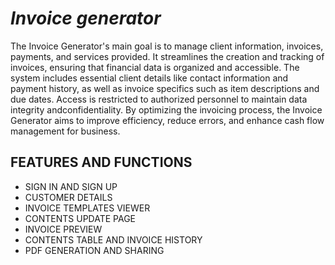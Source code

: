 # *Invoice generator*

The Invoice Generator's main goal is to manage client information, invoices, payments, and services provided. It streamlines the creation and tracking of invoices, ensuring that financial data is organized and accessible. The system includes essential client details like contact information and payment history, as well as invoice specifics such as item descriptions and due dates. 
Access is restricted to authorized personnel to maintain data integrity andconfidentiality. By optimizing the invoicing process, the Invoice Generator aims to improve efficiency, reduce errors, and enhance cash flow management for business.

## FEATURES AND FUNCTIONS
- SIGN IN AND SIGN UP
- CUSTOMER DETAILS
- INVOICE TEMPLATES VIEWER
- CONTENTS UPDATE PAGE
- INVOICE PREVIEW
- CONTENTS TABLE AND INVOICE HISTORY
- PDF GENERATION AND SHARING

